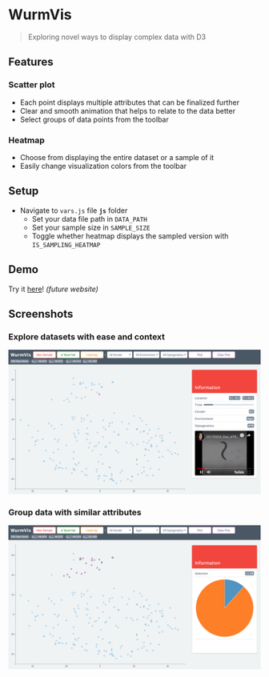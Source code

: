 # WurmVis

> Exploring novel ways to display complex data with D3

## Features

### Scatter plot

- Each point displays multiple attributes that can be finalized further
- Clear and smooth animation that helps to relate to the data better
- Select groups of data points from the toolbar

### Heatmap

- Choose from displaying the entire dataset or a sample of it
- Easily change visualization colors from the toolbar

## Setup

- Navigate to `vars.js` file **`js`** folder
	- Set your data file path in `DATA_PATH`
	- Set your sample size in `SAMPLE_SIZE`
	- Toggle whether heatmap displays the sampled version with `IS_SAMPLING_HEATMAP`

## Demo

Try it [here]()! *(future website)*

## Screenshots

### Explore datasets with ease and context
![Main Scatterplot Screen](img/scatter-alone.png)

### Group data with similar attributes
![Scatterplot Selection Screen](img/scatter-group.png)
